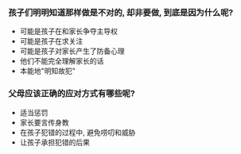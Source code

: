 ### 孩子们明明知道那样做是不对的, 却非要做, 到底是因为什么呢?
- 可能是孩子在和家长争夺主导权
- 可能是孩子在求关注
- 可能是孩子对家长产生了防备心理
- 他们不能完全理解家长的话
- 本能地"明知故犯"

### 父母应该正确的应对方式有哪些呢?
- 适当惩罚
- 家长要言传身教
- 在孩子犯错的过程中, 避免唠叨和威胁
- 让孩子承担犯错的后果